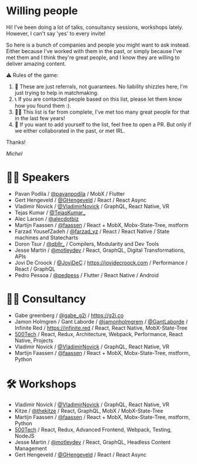 # Willing people

Hi! I've been doing a lot of talks, consultancy sessions, workshops lately.
However, I can't say 'yes' to every invite!

So here is a bunch of companies and people you might want to ask instead. Either because I've worked with them in the past, or simply because I've met them and I think they're great people, and I know they are willing to deliver amazing content.

:warning: Rules of the game:

1. 💑 These are just referrals, not guarantees. No liability shizzles here, I'm just trying to help in matchmaking.
2. 📞 If you are contacted people based on this list, please let them know how you found them :).
3. 🤷‍♂️ This list is far from complete, I've met too many great people for that in the last few years!
4. 📝 If you want to add yourself to the list, feel free to open a PR. But only if we either collaborated in the past, or met IRL.

Thanks!

_Michel_

# 👩‍🎓 Speakers

- Pavan Podila / [@pavanpodila](https://twitter.com/pavanpodila) / MobX / Flutter
- Gert Hengeveld / [@GHengeveld](https://twitter.com/GHengeveld) / React / React Async
- Vladimir Novick / [@VladimirNovick](https://twitter.com/VladimirNovick) / GraphQL, React Native, VR
- Tejas Kumar / [@TejasKumar\_](https://twitter.com/TejasKumar_)
- Alec Larson / [@alecdotbiz](https://twitter.com/alecdotbiz)
- Martijn Faassen / [@faassen](https://twitter.com/faassen) / React + MobX, Mobx-State-Tree, mstform
- Farzad YousefZadeh / [@farzad_yz](https://twitter.com/farzad_yz) / React / React Native / State machines and Statecharts
- Doron Tsur / [@qbllr\_](https://twitter.com/qbllr_) / Compilers, Modularity and Dev Tools 
- Jesse Martin / [@motleydev](https://twitter.com/motleydev) / React, GraphQL, Digital Transformations, APIs 
- Jovi De Croock / [@JoviDeC](https://twitter.com/JoviDeC) / https://jovidecroock.com / Performance / React / GraphQL
- Pedro Pessoa / [@pedpess](https://twitter.com/pedpess) / Flutter / React Native / Android

# 👨‍💼 Consultancy

- Gabe greenberg / [@gabe_g2i](https://twitter.com/gabe_g2i) / https://g2i.co
- Jamon Holmgren / Gant Laborde / [@jamonholmgrem](https://twitter.com/jamonholmgrem) / [@GantLaborde](https://twitter.com/GantLaborde) / Infinite Red / https://infinite.red / React, React Native, MobX-State-Tree
- [500Tech](https://500tech.com) / React, Redux, Architecture, Webpack, Performance, React Native, Projects
- Vladimir Novick / [@VladimirNovick](https://twitter.com/VladimirNovick) / GraphQL, React Native, VR
- Martijn Faassen / [@faassen](https://twitter.com/faassen) / React + MobX, Mobx-State-Tree, mstform, Python

# 🛠 Workshops

- Vladimir Novick / [@VladimirNovick](https://twitter.com/VladimirNovick) / GraphQL, React Native, VR
- Kitze / [@thekitze](https://twitter.com/thekitze) / React, GraphQL, MobX / MobX-State-Tree
- Martijn Faassen / [@faassen](https://twitter.com/faassen) / React + MobX, Mobx-State-Tree, mstform, Python
- [500Tech](https://500tech.com/training) / React, Redux, Advanced Frontend, Webpack, Testing, NodeJS
- Jesse Martin / [@motleydev](https://twitter.com/motleydev) / React, GraphQL, Headless Content Management
- Gert Hengeveld / [@GHengeveld](https://twitter.com/GHengeveld) / React / React Async

